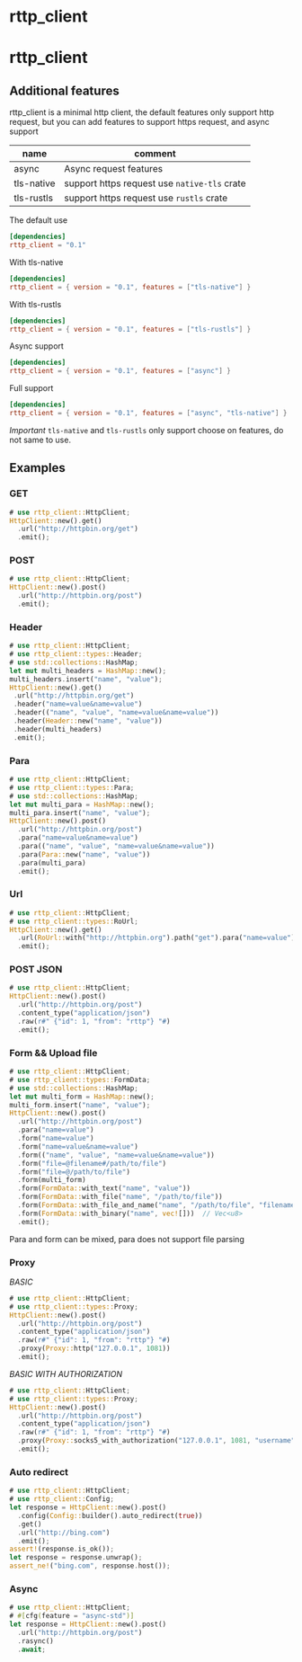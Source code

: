 rttp_client
===

# rttp_client

## Additional features
rttp_client is a minimal http client, the default features only support
http request, but you can add features to support https request, and async support

| name | comment |
|------|---------|
| async | Async request features |
| tls-native | support https request use `native-tls` crate |
| tls-rustls | support https request use `rustls` crate |

The default use

```toml
[dependencies]
rttp_client = "0.1"
```

With tls-native

```toml
[dependencies]
rttp_client = { version = "0.1", features = ["tls-native"] }
```

With tls-rustls

```toml
[dependencies]
rttp_client = { version = "0.1", features = ["tls-rustls"] }
```

Async support


```toml
[dependencies]
rttp_client = { version = "0.1", features = ["async"] }
```

Full support

```toml
[dependencies]
rttp_client = { version = "0.1", features = ["async", "tls-native"] }
```

*Important*
`tls-native` and `tls-rustls` only support choose on features, do not same to use.

## Examples

### GET

```rust
# use rttp_client::HttpClient;
HttpClient::new().get()
  .url("http://httpbin.org/get")
  .emit();
```

### POST

```rust
# use rttp_client::HttpClient;
HttpClient::new().post()
  .url("http://httpbin.org/post")
  .emit();
```

### Header

```rust
# use rttp_client::HttpClient;
# use rttp_client::types::Header;
# use std::collections::HashMap;
let mut multi_headers = HashMap::new();
multi_headers.insert("name", "value");
HttpClient::new().get()
 .url("http://httpbin.org/get")
 .header("name=value&name=value")
 .header(("name", "value", "name=value&name=value"))
 .header(Header::new("name", "value"))
 .header(multi_headers)
 .emit();
```

### Para

```rust
# use rttp_client::HttpClient;
# use rttp_client::types::Para;
# use std::collections::HashMap;
let mut multi_para = HashMap::new();
multi_para.insert("name", "value");
HttpClient::new().post()
  .url("http://httpbin.org/post")
  .para("name=value&name=value")
  .para(("name", "value", "name=value&name=value"))
  .para(Para::new("name", "value"))
  .para(multi_para)
  .emit();
```

### Url

```rust
# use rttp_client::HttpClient;
# use rttp_client::types::RoUrl;
HttpClient::new().get()
  .url(RoUrl::with("http://httpbin.org").path("get").para("name=value").para(("from", "rttp")))
  .emit();
```

### POST JSON

```rust
# use rttp_client::HttpClient;
HttpClient::new().post()
  .url("http://httpbin.org/post")
  .content_type("application/json")
  .raw(r#" {"id": 1, "from": "rttp"} "#)
  .emit();
```

### Form && Upload file

```rust
# use rttp_client::HttpClient;
# use rttp_client::types::FormData;
# use std::collections::HashMap;
let mut multi_form = HashMap::new();
multi_form.insert("name", "value");
HttpClient::new().post()
  .url("http://httpbin.org/post")
  .para("name=value")
  .form("name=value")
  .form("name=value&name=value")
  .form(("name", "value", "name=value&name=value"))
  .form("file=@filename#/path/to/file")
  .form("file=@/path/to/file")
  .form(multi_form)
  .form(FormData::with_text("name", "value"))
  .form(FormData::with_file("name", "/path/to/file"))
  .form(FormData::with_file_and_name("name", "/path/to/file", "filename"))
  .form(FormData::with_binary("name", vec![]))  // Vec<u8>
  .emit();
```
Para and form can be mixed, para does not support file parsing

### Proxy

*BASIC*

```rust
# use rttp_client::HttpClient;
# use rttp_client::types::Proxy;
HttpClient::new().post()
  .url("http://httpbin.org/post")
  .content_type("application/json")
  .raw(r#" {"id": 1, "from": "rttp"} "#)
  .proxy(Proxy::http("127.0.0.1", 1081))
  .emit();
```

*BASIC WITH AUTHORIZATION*

```rust
# use rttp_client::HttpClient;
# use rttp_client::types::Proxy;
HttpClient::new().post()
  .url("http://httpbin.org/post")
  .content_type("application/json")
  .raw(r#" {"id": 1, "from": "rttp"} "#)
  .proxy(Proxy::socks5_with_authorization("127.0.0.1", 1081, "username", "password"))
  .emit();
```

### Auto redirect

```rust
# use rttp_client::HttpClient;
# use rttp_client::Config;
let response = HttpClient::new().post()
  .config(Config::builder().auto_redirect(true))
  .get()
  .url("http://bing.com")
  .emit();
assert!(response.is_ok());
let response = response.unwrap();
assert_ne!("bing.com", response.host());
```

### Async

```rust
# use rttp_client::HttpClient;
# #[cfg(feature = "async-std")]
let response = HttpClient::new().post()
  .url("http://httpbin.org/post")
  .rasync()
  .await;
```









